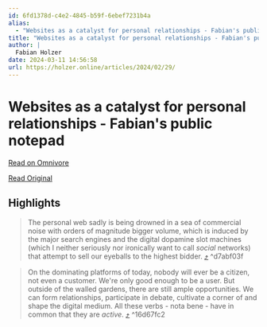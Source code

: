 ```yaml
---
id: 6fd1378d-c4e2-4845-b59f-6ebef7231b4a
alias:
  - "Websites as a catalyst for personal relationships - Fabian's public notepad"
title: "Websites as a catalyst for personal relationships - Fabian's public notepad"
author: |
  Fabian Holzer
date: 2024-03-11 14:56:58
url: https://holzer.online/articles/2024/02/29/
---
```


# Websites as a catalyst for personal relationships - Fabian's public notepad

[Read on Omnivore](https://omnivore.app/me/websites-as-a-catalyst-for-personal-relationships-fabian-s-publi-18e2e04515d)

[Read Original](https://holzer.online/articles/2024/02/29/)

## Highlights

> The personal web sadly is being drowned in a sea of commercial noise with orders of magnitude bigger volume, which is induced by the major search engines and the digital dopamine slot machines (which I neither seriously nor ironically want to call _social_ networks) that attempt to sell our eyeballs to the highest bidder. [⤴️](https://omnivore.app/me/websites-as-a-catalyst-for-personal-relationships-fabian-s-publi-18e2e04515d#d7abf03f-766c-4cff-872d-d627ed36fa6f)  ^d7abf03f

> On the dominating platforms of today, nobody will ever be a citizen, not even a customer. We're only good enough to be a user. But outside of the walled gardens, there are still ample opportunities. We can form relationships, participate in debate, cultivate a corner of and shape the digital medium. All these verbs - nota bene - have in common that they are _active_. [⤴️](https://omnivore.app/me/websites-as-a-catalyst-for-personal-relationships-fabian-s-publi-18e2e04515d#16d67fc2-6e1c-429a-ab99-49ccee698da1)  ^16d67fc2


